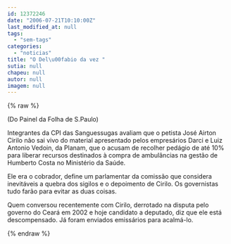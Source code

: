 ```yaml
---
id: 12372246
date: "2006-07-21T10:10:00Z"
last_modified_at: null
tags:
  - "sem-tags"
categories:
  - "noticias"
title: "O Del\u00fabio da vez "
sutia: null
chapeu: null
autor: null
imagem: null
---
```

{% raw %}
<p><P>(Do Painel da Folha de S.Paulo)</P></p>
<p><P>Integrantes da CPI das Sanguessugas avaliam que o petista José Airton Cirilo não sai vivo do material apresentado pelos empresários Darci e Luiz Antonio Vedoin, da Planam, que o acusam de recolher pedágio de até 10% para liberar recursos destinados à compra de ambulâncias na gestão de Humberto Costa no Ministério da Saúde. </P></p>
<p><P>Ele era o cobrador, define um parlamentar da comissão que considera inevitáveis a quebra dos sigilos e o depoimento de Cirilo. Os governistas tudo farão para evitar as duas coisas. </P></p>
<p><P>Quem conversou recentemente com Cirilo, derrotado na disputa pelo governo do Ceará em 2002 e hoje candidato a deputado, diz que ele está descompensado. Já foram enviados emissários para acalmá-lo.</P> </p>
{% endraw %}
